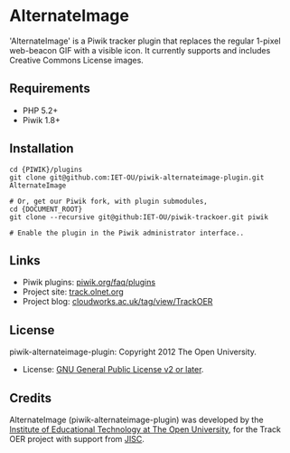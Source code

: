 AlternateImage
==============

'AlternateImage' is a Piwik tracker plugin that replaces the regular 1-pixel web-beacon GIF with a visible icon. It currently supports and includes Creative Commons License images.

## Requirements

 * PHP 5.2+
 * Piwik 1.8+

## Installation

    cd {PIWIK}/plugins
    git clone git@github.com:IET-OU/piwik-alternateimage-plugin.git AlternateImage

    # Or, get our Piwik fork, with plugin submodules,
    cd {DOCUMENT_ROOT}
    git clone --recursive git@github:IET-OU/piwik-trackoer.git piwik

    # Enable the plugin in the Piwik administrator interface..

## Links

 * Piwik plugins: [piwik.org/faq/plugins](http://piwik.org/faq/plugins)
 * Project site: [track.olnet.org](http://track.olnet.org/)
 * Project blog: [cloudworks.ac.uk/tag/view/TrackOER](http://cloudworks.ac.uk/tag/view/trackoer)

## License

piwik-alternateimage-plugin: Copyright 2012 The Open University.

* License: [GNU General Public License v2 or later](http://gnu.org/licenses/gpl-2.0.html).

## Credits

AlternateImage (piwik-alternateimage-plugin) was developed by the [Institute of Educational Technology at The Open University](http://iet.open.ac.uk),
for the Track OER project with support from [JISC](http://jisc.ac.uk).


